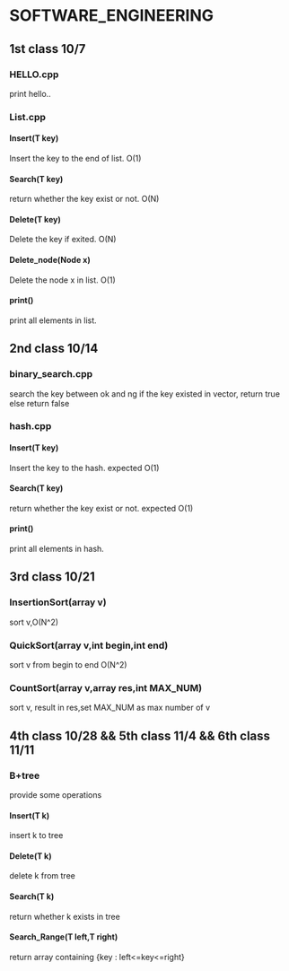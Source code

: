 # SOFTWARE_ENGINEERING
## 1st class 10/7
### HELLO.cpp
print hello.. 

### List.cpp
#### Insert(T key)
Insert the key to the end of list. O(1)

#### Search(T key)
return whether the key exist or not. O(N)

#### Delete(T key)
Delete the key if exited. O(N)

#### Delete_node(Node x)
Delete the node x in list. O(1)

#### print()
print all elements in list.


## 2nd class 10/14
### binary_search.cpp
search the key between ok and ng
if the key existed in vector, return true else return false

### hash.cpp
#### Insert(T key)
Insert the key to the hash. expected O(1)

#### Search(T key)
return whether the key exist or not.  expected O(1)

#### print()
print all elements in hash.


## 3rd class  10/21
### InsertionSort(array v)
sort v,O(N^2)

### QuickSort(array v,int begin,int end)
sort v from begin to end  O(N^2)

### CountSort(array v,array res,int MAX_NUM)
sort v, result in res,set MAX_NUM as max number of v

## 4th class 10/28 && 5th class 11/4 && 6th class 11/11
### B+tree
provide some operations
#### Insert(T k)
insert k to tree

#### Delete(T k)
delete k from tree

#### Search(T k)
return whether k exists in tree

#### Search_Range(T left,T right)
return array containing {key : left<=key<=right}
